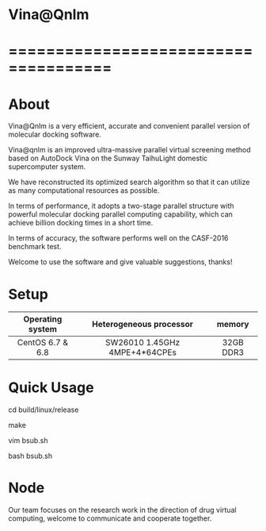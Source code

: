 # Vina@Qnlm
# =====================================

# About

Vina@Qnlm is a very efficient, accurate and convenient parallel version of molecular docking software.

Vina@qnlm is an improved ultra-massive parallel virtual screening method based on AutoDock Vina on the Sunway TaihuLight domestic supercomputer system. 

We have reconstructed its optimized search algorithm so that it can utilize as many computational resources as possible. 

In terms of performance, it adopts a two-stage parallel structure with powerful molecular docking parallel computing capability, which can achieve billion docking times in a short time. 

In terms of accuracy, the software performs well on the CASF-2016 benchmark test. 

Welcome to use the software and give valuable suggestions, thanks!

# Setup

| Operating system       | Heterogeneous processor        | memory             |
|:----------------------:|:------------------------------:|:------------------:|
|CentOS 6.7 & 6.8        | SW26010 1.45GHz 4MPE+4*64CPEs  | 32GB DDR3          |

# Quick Usage

cd build/linux/release

make 

vim bsub.sh

bash bsub.sh

# Node

Our team focuses on the research work in the direction of drug virtual computing, welcome to communicate and cooperate together.
